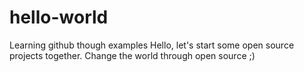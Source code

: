 # hello-world
Learning github though examples
Hello, let's start some open source projects together. Change the world through open source ;)
